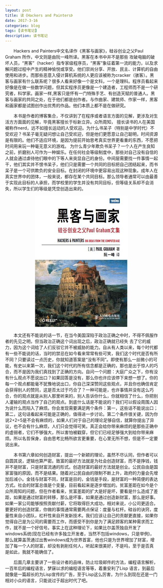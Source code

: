 ```yaml
---
layout: post
title: 读《Hackers and Painters》   
date: 2017-3-16
categories: blog
tags: [读书笔记]
description: 读书笔记
---
```


&emsp;&emsp;Hackers and Painters中文名译作《黑客与画家》，硅谷创业之父Paul Graham 所作，中文则是由阮一峰所译。黑客在本书中并不是那些
攻破电脑的破坏人员，“黑客”（hacker）指专家级程序员，“黑客”象征着第一流的能力，以及求解问题过程中产生的精神愉悦或享受。他们崇尚分享、开放、民主、计算机的自由使用和进步。而那些恶意入侵计算机系统的人更应该被称为cracker（骇客）。黑客与画家有什么联系呢？很多人看来好像一个是文科，一个是理科。程序员看起来好像是在做一些数学问题，但其实程序员更像是一个建造者，工程师而不是一个研究者，科学家。画家一样,黑客只是怀有一门特殊手艺、有创造天赋的普通人。黑客与画家的共同之处，在于他们都是创作者。与作曲家、建筑师、作家一样，黑客和画家都是试图创作出优秀的作品。他们本质上都不是在做研究。     

&emsp;&emsp;本书是作者的博客集合，不仅讲到了在程序或者语言方面的见解，更涉及对生活方方面面的见解，毕竟黑客擅长于标新立异。众所周知，
擅长读书的人在美国被称作nerd，远不如擅长运动的人受欢迎。为什么书呆子（特别是中学时代）不受欢迎？书呆子毫无疑问想让自己受欢迎，但是他们更愿意让自己聪明，时间资源是有限的。他们不适应环境，是因为提前开始思考真实世界更看重的东西，不愿把时间用来玩一种毫无意义的游戏。
为什么青少年欺负书呆子？一个人在产生良知之前，折磨别人可作为一种娱乐。在任何社会等级制度中，那些对自己没有自信的人就会通过虐待他们眼中的下等人来突显自己的身份。中间层需要找一件事情一起干，他们其实并不恨书呆子，他们只是需要一个共同的目标把自己团结起来，而书呆子是一个可供欺负的安全目标。在封闭的环境中更容易出现这种现象。成年人在真实世界中的团体，一般来说，都存在某个共同目标。那么领导者通常可以由最善于实现此目标的人承担，而学校里的学生并没有共同目标，但等级关系却不会消失，所以学生们的等级是凭空创造出来的。

<center><img src="https://raw.githubusercontent.com/whuhan2013/ImageRepertory/master/blog/p37.jpg"></center>

&emsp;&emsp;本文还有不能说的话一节，在当今美国深陷于政治正确之中时，不得不佩服作者的先见之明，但当政治正确这个词出现之后，政治正确就已经失
去了它的威力，因为这个词给了人们反驳它并不被威胁的能力。自从有人类以来，每个时代都有一些不能说的话，当时的禁忌在如今看来常常有些可笑，我们这个时代是否有所不同？只要读过一点历史，你就知道答案是“没有不同”。即使有那么一丝微小的可能，有史以来第一次，我们这个时代的所有信念都是正确的，那也是出于惊人的巧合，而不是因为我们真找到了正确的方向。自问一个问题：大庭广众之下，你有没有什么观点不愿说出口？如果回答是没有，那么你也许应该停下来想一想了。你的每一个观点都能毫不犹豫地说出口，你自己深深赞同这些观点，并且你也确信肯定会获得别人的赞同，这是否太过于巧合了？一种可能是，也许事情并没有这么巧合，你的观点就是从别人那里听来的，别人告诉你什么，你就相信了什么，你把别人灌输的观点当作了自己的观点。到底什么话是不能说的？我们可以假设周围人因为说什么而陷入了麻烦。你会发现需要满足两个条件：第一，这些话不能说出口；第二，这句话看起来可能是正确的，值得进一步讨论。第二个条件很关键，因为你说2+2=5是不会有麻烦的，如果人们对于自己的理论足够自信，就算你提出了异议，也不会有什么麻烦，人们只会觉得可笑。真正会给你带来麻烦的是那些正确中的虚弱者，它们不够强大，所以害怕被戳穿，但它们已经足够强大到给你带来麻烦。所以名哲保身，自由思考比畅所欲言更重要，在心里无所不想，但是不一定要说出来。

&emsp;&emsp;本书第六章如何创造财富，提出一个新颖的理论，虽然不尽认同，但作者可以自圆其说，逻辑也算严密。致富的最好方法就是为社会创造财富，而不是挣钱，钱并不是财富，只是财富流通的形式。创造财富的最好方法就是创业。公民自由是国家富强的原因，而不是结果。随着对公民自由的限制不断上升，政府的力量会先增加后减小。金钱与财富不同，财富是目的，金钱是手段，是财富的一种简便的表达方式。社会的财富总值是个变量，目前看起来是逐步增加的。贫富差距在如今是个众所周知的问题，但在作者看来，贫富差距的扩大是好是坏，要看是什么造成了差距，如果是通过财富的转移，那么是坏事，如果是通过创造新财富，那么是好事。如果一家公司能够按照贡献付薪，它将取得巨大成功，相对来说，小公司更适合。要更好的创造财富，你做的事情通常需要两点保证：度量与杠杆。硅谷的诀窍，度量性来自小团队，杠杆性来自开发新技术。我们应该让自己的贡献更直接，如果你觉得自己是为公司的需要而工作，而感受不到你是为了满足顾客的某种需求而工作，就不是一个好信号。事实上在这种理论下，如果比尔盖茨独自开发了windows系统(现在已经有许多独立开发者，当然不包括windows，只是举例)，那么就算盖茨通过出售windows成为世界首富，他也只是为世界增加了财富，增加了每一个人的财富，却没有剥削任何人，听起来很美好，不是吗，至于是否真
是如此，我就不能确信了。     

&emsp;&emsp;后面几章主要讲了一些设计者的品味，防止垃圾邮件的方法，编程语言解析，一百年后的编程语言，梦寐以求的编程语言等等，着重安利了Lisp
语言，到最后就像是一篇超长的为Lisp宣传的广告，至于Lisp这么厉害，为什么到现在还是一门相对小众的语言，只能说过于超出时代了吧。




